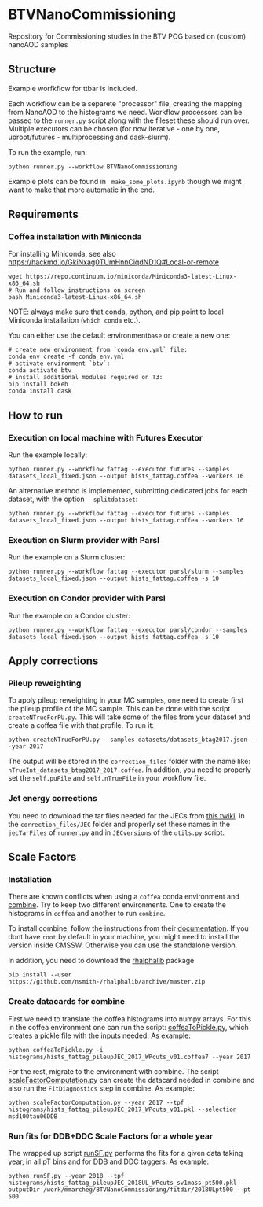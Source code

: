 # BTVNanoCommissioning
Repository for Commissioning studies in the BTV POG based on (custom) nanoAOD samples


## Structure
Example worfkflow for ttbar is included. 

Each workflow can be a separete "processor" file, creating the mapping from NanoAOD to
the histograms we need. Workflow processors can be passed to the `runner.py` script 
along with the fileset these should run over. Multiple executors can be chosen 
(for now iterative - one by one, uproot/futures - multiprocessing and dask-slurm). 

To run the example, run:
```
python runner.py --workflow BTVNanoCommissioning
```

Example plots can be found in ` make_some_plots.ipynb` though we might want to make
that more automatic in the end.

## Requirements
### Coffea installation with Miniconda
For installing Miniconda, see also https://hackmd.io/GkiNxag0TUmHnnCiqdND1Q#Local-or-remote
```
wget https://repo.continuum.io/miniconda/Miniconda3-latest-Linux-x86_64.sh
# Run and follow instructions on screen
bash Miniconda3-latest-Linux-x86_64.sh
```
NOTE: always make sure that conda, python, and pip point to local Miniconda installation (`which conda` etc.).

You can either use the default environment`base` or create a new one:
```
# create new environment from `conda_env.yml` file:
conda env create -f conda_env.yml
# activate environment `btv`:
conda activate btv
# install additional modules required on T3:
pip install bokeh
conda install dask
```
## How to run
### Execution on local machine with Futures Executor
Run the example locally:
```
python runner.py --workflow fattag --executor futures --samples datasets_local_fixed.json --output hists_fattag.coffea --workers 16
```
An alternative method is implemented, submitting dedicated jobs for each dataset, with the option `--splitdataset`:
```
python runner.py --workflow fattag --executor futures --samples datasets_local_fixed.json --output hists_fattag.coffea --workers 16
```
### Execution on Slurm provider with Parsl
Run the example on a Slurm cluster:
```
python runner.py --workflow fattag --executor parsl/slurm --samples datasets_local_fixed.json --output hists_fattag.coffea -s 10
```
### Execution on Condor provider with Parsl
Run the example on a Condor cluster:
```
python runner.py --workflow fattag --executor parsl/condor --samples datasets_local_fixed.json --output hists_fattag.coffea -s 10
```
## Apply corrections 

### Pileup reweighting
To apply pileup reweighting in your MC samples, one need to create first the pileup profile of the MC sample. This can be done with the script `createNTrueForPU.py`. This will take some of the files from your dataset and create a coffea file with that profile. To run it:
```
python createNTrueForPU.py --samples datasets/datasets_btag2017.json --year 2017 
```
The output will be stored in the `correction_files` folder with the name like: `nTrueInt_datasets_btag2017_2017.coffea`. In addition, you need to properly set the `self.puFile` and `self.nTrueFile` in your workflow file.

### Jet energy corrections
You need to download the tar files needed for the JECs from [this twiki](https://twiki.cern.ch/twiki/bin/viewauth/CMS/JECdataMC), in the `correction_files/JEC` folder and properly set these names in the `jecTarFiles` of `runner.py` and in `JECversions` of the `utils.py` script.


## Scale Factors

### Installation

There are known conflicts when using a `coffea` conda environment and [combine](https://cms-analysis.github.io/HiggsAnalysis-CombinedLimit/). Try to keep two different environments. One to create the histograms in ``coffea`` and another to run `combine`. 

To install combine, follow the instructions from their [documentation](https://cms-analysis.github.io/HiggsAnalysis-CombinedLimit/#for-end-users-that-dont-need-to-commit-or-do-any-development). If you dont have `root` by default in your machine, you might need to install the version inside CMSSW. Otherwise you can use the standalone version.

In addition, you need to download the [rhalphalib](https://github.com/nsmith-/rhalphalib) package
```
pip install --user https://github.com/nsmith-/rhalphalib/archive/master.zip
```

### Create datacards for combine

First we need to translate the coffea histograms into numpy arrays. For this in the coffea environment one can run the script: [coffeaToPickle.py](coffeaToPickle.py), which creates a pickle file with the inputs needed. As example:
```
python coffeaToPickle.py -i histograms/hists_fattag_pileupJEC_2017_WPcuts_v01.coffea7 --year 2017
```
For the rest, migrate to the environment with combine. The script [scaleFactorComputation.py](scaleFactorComputation.py) can create the datacard needed in combine and also run the `FitDiagnostics` step in combine. As example:
```
python scaleFactorComputation.py --year 2017 --tpf histograms/hists_fattag_pileupJEC_2017_WPcuts_v01.pkl --selection msd100tau06DDB
```

### Run fits for DDB+DDC Scale Factors for a whole year

The wrapped up script [runSF.py](runSF.py) performs the fits for a given data taking year, in all pT bins and for DDB and DDC taggers. As example:
```
python runSF.py --year 2018 --tpf histograms/hists_fattag_pileupJEC_2018UL_WPcuts_sv1mass_pt500.pkl --outputDir /work/mmarcheg/BTVNanoCommissioning/fitdir/2018ULpt500 --pt 500
```

